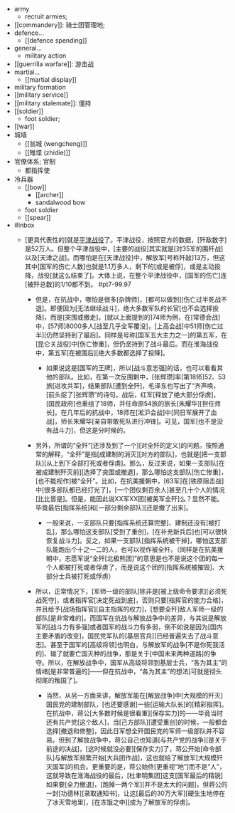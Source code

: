 - army
    - recruit armies; 
- [[commandery]]: 骑士团管理地;
- defence...
    - [[defence spending]]
- general...
    - military action
- [[guerrilla warfare]]: 游击战
- martial...
    - [[martial display]]
- military formation
- [[military service]]
- [[military stalemate]]: 僵持
- [[soldier]]
    - foot soldier;
- [[war]]
- 城墙
    - [[翁城 (wengcheng)]]
    - [[雉堞 (zhidie)]]
- 官僚体系; 官制
    - 都指挥使
- 冷兵器
    - [[bow]]
        - [[archer]]
        - sandalwood bow
    - foot soldier
    - [[spear]]
- #inbox
    - [更具代表性的]就是[平津战役](https://www.zhihu.com/question/404013573/answer/2281340312)了。平津战役，按照官方的数据，[歼敌数字]是52万人。但整个平津战役中，[主要的战役]其实就是[对35军的围歼战]以及[天津之战]。而哪怕是在[天津战役]中，解放军[号称歼敌]13万，但这其中[国军的伤亡人数]也就是1.1万多人，剩下的[或是被俘]，或是主动投降，战役[就这么结束了]。大体上说，在整个平津战役中，[国军的伤亡]连[被歼总数]的1/10都不到。 #pt7-99.97


        - 但是，在抗战中，哪怕是很多[杂牌师]，[都可以做到][伤亡过半死战不退]。即便因为[无法继续战斗]，绝大多数军队的长官[也不会选择投降]，而是[突围或撤走]。[就以上面提到的]74师为例，在[常德会战]中，[57师]8000多人[战至几乎全军覆没]，[上高会战]中51师[伤亡过半][仍然坚持到了最后]。同样是号称[国军五大主力之一]的第五军，在[昆仑关战役]中[伤亡惨重]，但仍坚持到了战斗最后。而在淮海战役中，第五军[在被围后][绝大多数都选择了投降]。


            - 如果说这是[国军的王牌]，所以[战斗意志强]的话，也可以看看其他的部队。比如，在第一次反围剿中，[张辉瓒]率[第18师]52、53旅[进攻共军]，结果部队[遭到全歼]，毛泽东也写出了“齐声唤，[前头捉了]张辉瓒”的诗句。战后，红军[释放了绝大部分俘虏]，[国民政府]也重组了18师，并任命原54旅的旅长[朱耀华][担任师长]。在几年后的抗战中，18师在[淞沪会战]中[同日军展开了血战]，师长朱耀华[亲自带敢死队进行冲锋]。可见，国军[也不是没有战斗力]，但这是分时候的。


        - 另外，所谓的“全歼”[还涉及到了一个][对全歼的定义]的问题。按照通常的解释，“全歼”是指[成建制的消灭][对方的部队]，也就是[把一支部队][从上到下全部打死或者俘虏]。那么，反过来说，如果一支部队[在被成建制歼灭前][选择了突围或撤退]，那么哪怕这支部队[伤亡惨重]，[也不能视作]被“全歼”。比如，在抗美援朝中，[63军]在[铁原阻击战]中[很多部队都已经打光了]，[一个团仅剩百余人]甚至几十个人的情况[比比皆是]。但是，能因此说XX军XX团[被美军全歼]么？显然不能。毕竟最后[指挥系统]和[一部分剩余部队][还是撤了出来]。


            - 一般来说，一支部队只要[指挥系统还算完整]、建制还没有[被打乱]，那么哪怕这支部队[受到了重创]，[在补充新兵后]也[可以很快恢复战斗力]。反之，如果一支部队[指挥系统被干掉]，哪怕这支部队能跑出个十之一二的人，也可以视作被全歼。（同样是在抗美援朝中，志愿军说“全歼[北极熊团]”的意思是也不是说这个团的每一个人都被打死或者俘虏了，而是说这个团的[指挥系统被摧毁]、大部分士兵被打死或俘虏）


        - 所以，正常情况下，[军师一级的部队]除非是[被上级命令要求][必须死战死守]，或者指挥官[决定死战到底]，否则只要[指挥官的能力合格]，并且给予[战场指挥官][自主指挥的权力]，[想要全歼]敌人军师一级的部队[是非常难的]。而国军在抗战与解放战争中的差异，与其说是解放军的[战斗力有多强]或者国军的战斗力有多弱，倒不如说是因为[国内主要矛盾的改变]，国民党军队的[基层官兵][已经普遍失去了战斗意志]。甚至于国军的[高级将领]也明白，与解放军的战争[不是你死我活的]、输了就要亡国灭种的战争，那是关于[中国未来两种道路]的争夺。所以，在解放战争中，国军从高级将领到基层士兵，“各为其主”的情绪[是非常普遍的]——但在抗战中，“各为其主”的想法[可就是彻头彻尾的叛国了]。


            - 当然，从另一方面来讲，解放军能在[解放战争]中[大规模的歼灭]国民党的建制部队，[也还要感谢]一些[运输大队长]的[精彩指挥]。在抗战中，蒋公[大多数时候是很看重][保存实力]的——毕竟当时还有共产党[这个敌人]，当[己方部队][遭受重创]的时候，一般都会选择[撤退和修整]，因此日军想全歼国民党的军师一级部队并不容易。但到了解放战争中，蒋公自己也知道[与共产党的战争][是关于前途的决战]，[这时候就没必要][保存实力]了，蒋公开始[命令部队]与解放军频繁开始[大兵团作战]，这也就给了解放军[大规模歼灭国军]的机会。更重要的是，蒋公始终[更重视“地”]而不是“人”，这就导致在淮海战役的最后，[杜聿明集团]这支[国军最后的精锐]如果要[全力撤退]，[跑掉一两个军][并不是太大的问题]，但蒋公的一封[功德林][录取通知书]，让这[最后的30万大军][硬生生地停在了冰天雪地里]，[在冻饿之中][成为了解放军的俘虏]。

